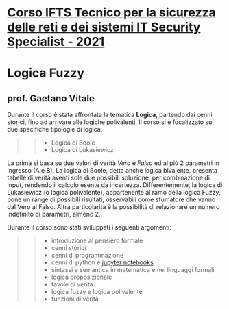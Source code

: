 # [Corso IFTS Tecnico per la sicurezza delle reti e dei sistemi IT Security Specialist - 2021](https://www.scuolalatecnica.it/ifts)
# Logica Fuzzy
## prof. Gaetano Vitale

Durante il corso è stata affrontata la tematica **Logica**, partendo dai cenni storici, fino ad arrivare alle logiche polivalenti.
Il corso si è focalizzato su due specifiche tipologie di logica:
>> - Logica di Boole
>> - Logica di Lukasiewicz

La prima si basa su due valori di verità _Vero_ e _Falso_ ed al più 2 parametri in ingresso (A e B).
La logica di Boole, detta anche logica bivalente, presenta tabelle di verità aventi sole due possibili soluzione, per combinazione di input, rendendo il calcolo esente da incertezza.
Differentemente, la logica di Lukasiewicz (o logica polivalente), appartenente al ramo della logica Fuzzy, pone un range di possibili risultati, osservabili come sfumatore che vanno dal Vero al Falso.
Altra particolarità è la possibilità di relazionare un numero indefinito di parametri, almeno 2.

Durante il corso sono stati sviluppati i seguenti argomenti:
>> - introduzione al pensiero formale
>> - cenni storici 
>> - cenni di programmazione
>> - cenni di python e [jupyter notebooks](https://github.com/jupyter/notebook)
>> - sintassi e semantica in matematica e nei linguaggi formali
>> - logica proposizionale
>> - tavole di verità 
>> - logica fuzzy e logica polivalente
>> - funzioni  di verità 
